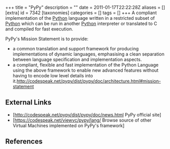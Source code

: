 +++
title = "PyPy"
description = ""
date = 2011-01-17T22:22:28Z
aliases = []
[extra]
id = 7342
[taxonomies]
categories = []
tags = []
+++
A compliant implementation of the [Python](https://rosettacode.org/wiki/Python) language written in a restricted subset of [Python](https://rosettacode.org/wiki/Python) which can be run in another [Python](https://rosettacode.org/wiki/Python) interpreter or translated to C and compiled for fast execution.

PyPy's Mission Statement is to provide:
* a common translation and support framework for producing implementations of dynamic languages, emphasising a clean separation between language specification and implementation aspects.
* a compliant, flexible and fast implementation of the Python Language using the above framework to enable new advanced features without having to encode low level details into it.<ref>http://codespeak.net/pypy/dist/pypy/doc/architecture.html#mission-statement</ref>

## External Links
* [http://codespeak.net/pypy/dist/pypy/doc/news.html PyPy official site]
* [https://codespeak.net/viewvc/pypy/lang/ Browse source of other Virtual Machines implemented on PyPy's framework]

## References
<references/>
